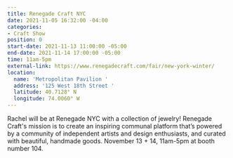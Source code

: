 ```yaml
---
title: Renegade Craft NYC
date: 2021-11-05 16:32:00 -04:00
categories:
- Craft Show
position: 0
start-date: 2021-11-13 11:00:00 -05:00
end-date: 2021-11-14 17:00:00 -05:00
time: 11am-5pm
external-link: https://www.renegadecraft.com/fair/new-york-winter/
location:
  name: 'Metropolitan Pavilion '
  address: '125 West 18th Street '
  latitude: 40.7128° N
  longitude: 74.0060° W
---
```


Rachel will be at Renegade NYC with a collection of jewelry! Renegade Craft's mission is to create an inspiring communal platform that’s powered by a community of independent artists and design enthusiasts, and curated with beautiful, handmade goods. November 13 + 14, 11am-5pm at booth number 104. 